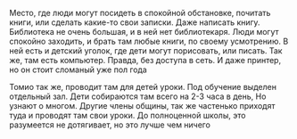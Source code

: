 Место, где люди могут посидеть в спокойной обстановке, почитать книги, или сделать какие-то свои записки. Даже написать книгу.
Библиотека не очень большая, и в ней нет библиотекаря. Люди могут спокойно заходить, и брать там любые книги, по своему усмотрению. В ней есть и детский уголок, где дети могут порисовать, или писать. Так же, там есть компьютер. Правда, без доступа в сеть. И даже принтер, но он стоит сломаный уже пол года

Томио так же, проводит там для детей уроки. Под обучение выделен отдельный зал. Дети собираются там всего на 2-3 часа в день, Но узнают о многом. 
Другие члены общины, так же частенько приходят туда и проводят там свои уроки. До полноценной школы, это разумеется не дотягивает, но это лучше чем ничего